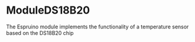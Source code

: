 # ModuleDS18B20
The Espruino module implements the functionality of a temperature sensor based on the DS18B20 chip
